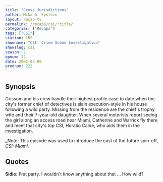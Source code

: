 ```yaml
---
title: "Cross Jurisdictions"
author: Mika A. Epstein
layout: recap-tv
permalink: /recaps/csi/:title/
categories: ["Recaps"]
tags: ["CSI"]
station: CBS
showname: "CSI: Crime Scene Investigation"
showslug: csi
season: 2  
epnum: 22
date: 2002-05-09
prodnum: 222  
---
```


## Synopsis

Grissom and his crew handle their highest profile case to date when the city's former chief of detectives is slain execution-style in his house following a wild party. Missing from the residence are the chief's trophy wife and their 7-year-old daughter. When several motorists report seeing the girl along an access road near Miami, Catherine and Warrick fly there and meet that city's top CSI, Horatio Caine, who aids them in the investigation.

_Note: This episode was used to introduce the cast of the future spin-off, _CSI: Miami._

## Quotes

**Sidle:** Frat party. I wouldn't know anything about that ... How wild?

